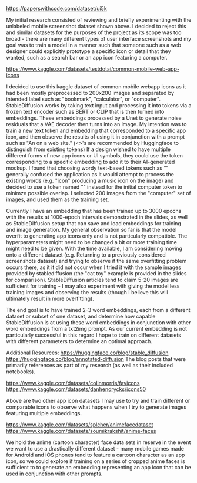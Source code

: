 https://paperswithcode.com/dataset/ui5k

My initial research consisted of reviewing and briefly experimenting with the unlabeled mobile screenshot dataset shown above. I decided to reject this and similar datasets for the purposes of the project as its scope was too broad - there are many different types of user interface screenshots and my goal was to train a model in a manner such that someone such as a web designer could explicitly prototype a specific icon or detail that they wanted, such as a search bar or an app icon featuring a computer.

https://www.kaggle.com/datasets/testdotai/common-mobile-web-app-icons

I decided to use this kaggle dataset of common mobile webapp icons as it had been mostly preprocessed to 200x200 images and separated by intended label such as "bookmark", "calculator", or "computer". StableDiffusion works by taking text input and processing it into tokens via a frozen text encoder such as BERT or CLIP that is then turned into embeddings. These embeddings processed by a Unet to generate noise residuals that a VAE decoder then turns into an image. My intention was to train a new text token and embedding that corresponded to a specific app icon, and then observe the results of using it in conjunction with a prompt such as "An <app icon> on a web site." (<>'s are recommended by Huggingface to distinguish from existing tokens) If a design wished to have multiple different forms of new app icons or UI symbols, they could use the token corresponding to a specific embedding to add it to their AI-generated mockup. I found that choosing wordy text-based tokens such as "<computer-app-icon>" generally confused the application as it would attempt to process the existing words (e.g. "icon" producing a music icon on the image) and decided to use a token named "<XYZ>" instead for the initial computer token to minimze possible overlap. I selected 200 images from the "computer" set of images, and used them as the training set. 

Currently I have an embedding that has been trained up to 3000 epochs with the results at 1000-epoch intervals demonstrated in the slides, as well as StableDiffusion setup that can save and load embeddings for training and image generation. My general observation so far is that the model overfit to generating app icons only and is not particularly compatible. The hyperparameters might need to be changed a bit or more training time might need to be given. With the time available, I am considering moving onto a different dataset (e.g. Returning to a previously considered screenshots dataset) and trying to observe if the same overfitting problem occurs there, as it it did not occur when I tried it with the sample images provided by stablediffusion (the "cat toy" example is provided in the slides for comparison). StableDiffusion articles tend to claim 5-20 images are sufficient for training - I may also experiment with giving the model less training images and observing the results (though I believe this will ultimately result in more overfitting).

The end goal is to have trained 2-3 word embeddings, each from a different dataset or subset of one dataset, and determine how capable StableDiffusion is at using these word embeddings in conjunction with other word embeddings from a txt2img prompt. As our current embedding is not particularly successful in this regard I hope to train on different datasets with different parameters to determine an optimal approach.

Additional Resources:
https://huggingface.co/blog/stable_diffusion
https://huggingface.co/blog/annotated-diffusion
The blog posts that were primarily references as part of my research (as well as their included notebooks).

https://www.kaggle.com/datasets/colinmorris/favicons 
https://www.kaggle.com/datasets/danhendrycks/icons50

Above are two other app icon datasets I may use to try and train different or comparable icons to observe what happens when I try to generate images featuring multiple embeddings.

https://www.kaggle.com/datasets/splcher/animefacedataset 
https://www.kaggle.com/datasets/soumikrakshit/anime-faces

We hold the anime (cartoon character) face data sets in reserve in the event we want to use a drastically different dataset - many mobile games made for Android and iOS phones tend to feature a cartoon character as an app icon, so we could explore if training on a series of cropped anime faces is sufficient to to generate an embedding representing an app icon that can be used in conjunction with other prompts.